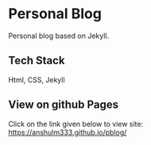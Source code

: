 
# Personal Blog

Personal blog based on Jekyll.


## Tech Stack

Html, CSS, Jekyll


## View on github Pages

 Click on the link given below to view site:
 https://anshulm333.github.io/pblog/

